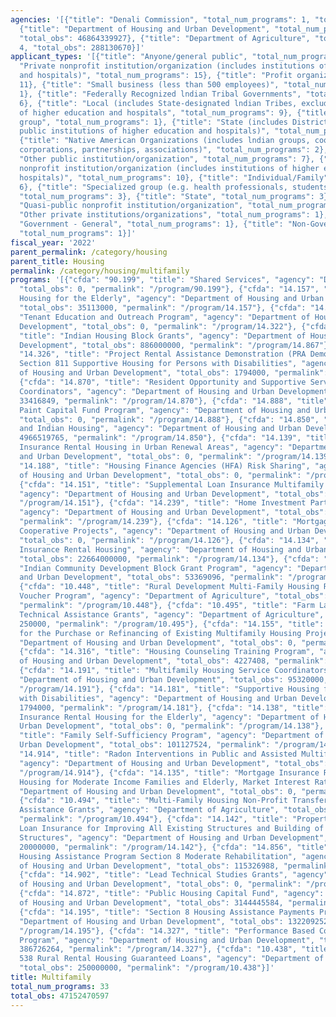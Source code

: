 ```yaml
---
agencies: '[{"title": "Denali Commission", "total_num_programs": 1, "total_obs": 0},
  {"title": "Department of Housing and Urban Development", "total_num_programs": 28,
  "total_obs": 46864339927}, {"title": "Department of Agriculture", "total_num_programs":
  4, "total_obs": 288130670}]'
applicant_types: '[{"title": "Anyone/general public", "total_num_programs": 3}, {"title":
  "Private nonprofit institution/organization (includes institutions of higher education
  and hospitals)", "total_num_programs": 15}, {"title": "Profit organization", "total_num_programs":
  11}, {"title": "Small business (less than 500 employees)", "total_num_programs":
  1}, {"title": "Federally Recognized lndian Tribal Governments", "total_num_programs":
  6}, {"title": "Local (includes State-designated lndian Tribes, excludes institutions
  of higher education and hospitals", "total_num_programs": 9}, {"title": "Minority
  group", "total_num_programs": 1}, {"title": "State (includes District of Columbia,
  public institutions of higher education and hospitals)", "total_num_programs": 6},
  {"title": "Native American Organizations (includes lndian groups, cooperatives,
  corporations, partnerships, associations)", "total_num_programs": 2}, {"title":
  "Other public institution/organization", "total_num_programs": 7}, {"title": "Public
  nonprofit institution/organization (includes institutions of higher education and
  hospitals)", "total_num_programs": 10}, {"title": "Individual/Family", "total_num_programs":
  6}, {"title": "Specialized group (e.g. health professionals, students, veterans)",
  "total_num_programs": 3}, {"title": "State", "total_num_programs": 3}, {"title":
  "Quasi-public nonprofit institution/organization", "total_num_programs": 1}, {"title":
  "Other private institutions/organizations", "total_num_programs": 1}, {"title":
  "Government - General", "total_num_programs": 1}, {"title": "Non-Government - General",
  "total_num_programs": 1}]'
fiscal_year: '2022'
parent_permalink: /category/housing
parent_title: Housing
permalink: /category/housing/multifamily
programs: '[{"cfda": "90.199", "title": "Shared Services", "agency": "Denali Commission",
  "total_obs": 0, "permalink": "/program/90.199"}, {"cfda": "14.157", "title": "Supportive
  Housing for the Elderly", "agency": "Department of Housing and Urban Development",
  "total_obs": 35113000, "permalink": "/program/14.157"}, {"cfda": "14.322", "title":
  "Tenant Education and Outreach Program", "agency": "Department of Housing and Urban
  Development", "total_obs": 0, "permalink": "/program/14.322"}, {"cfda": "14.867",
  "title": "Indian Housing Block Grants", "agency": "Department of Housing and Urban
  Development", "total_obs": 886000000, "permalink": "/program/14.867"}, {"cfda":
  "14.326", "title": "Project Rental Assistance Demonstration (PRA Demo) Program of
  Section 811 Supportive Housing for Persons with Disabilities", "agency": "Department
  of Housing and Urban Development", "total_obs": 1794000, "permalink": "/program/14.326"},
  {"cfda": "14.870", "title": "Resident Opportunity and Supportive Services - Service
  Coordinators", "agency": "Department of Housing and Urban Development", "total_obs":
  33416849, "permalink": "/program/14.870"}, {"cfda": "14.888", "title": "Lead-Based
  Paint Capital Fund Program", "agency": "Department of Housing and Urban Development",
  "total_obs": 0, "permalink": "/program/14.888"}, {"cfda": "14.850", "title": "Public
  and Indian Housing", "agency": "Department of Housing and Urban Development", "total_obs":
  4966519765, "permalink": "/program/14.850"}, {"cfda": "14.139", "title": "Mortgage
  Insurance Rental Housing in Urban Renewal Areas", "agency": "Department of Housing
  and Urban Development", "total_obs": 0, "permalink": "/program/14.139"}, {"cfda":
  "14.188", "title": "Housing Finance Agencies (HFA) Risk Sharing", "agency": "Department
  of Housing and Urban Development", "total_obs": 0, "permalink": "/program/14.188"},
  {"cfda": "14.151", "title": "Supplemental Loan Insurance Multifamily Rental Housing",
  "agency": "Department of Housing and Urban Development", "total_obs": 0, "permalink":
  "/program/14.151"}, {"cfda": "14.239", "title": "Home Investment Partnerships Program",
  "agency": "Department of Housing and Urban Development", "total_obs": 1134234237,
  "permalink": "/program/14.239"}, {"cfda": "14.126", "title": "Mortgage Insurance
  Cooperative Projects", "agency": "Department of Housing and Urban Development",
  "total_obs": 0, "permalink": "/program/14.126"}, {"cfda": "14.134", "title": "Mortgage
  Insurance Rental Housing", "agency": "Department of Housing and Urban Development",
  "total_obs": 22664000000, "permalink": "/program/14.134"}, {"cfda": "14.862", "title":
  "Indian Community Development Block Grant Program", "agency": "Department of Housing
  and Urban Development", "total_obs": 53369096, "permalink": "/program/14.862"},
  {"cfda": "10.448", "title": "Rural Development Multi-Family Housing Rural Housing
  Voucher Program", "agency": "Department of Agriculture", "total_obs": 35780670,
  "permalink": "/program/10.448"}, {"cfda": "10.495", "title": "Farm Labor Housing
  Technical Assistance Grants", "agency": "Department of Agriculture", "total_obs":
  250000, "permalink": "/program/10.495"}, {"cfda": "14.155", "title": "Mortgage Insurance
  for the Purchase or Refinancing of Existing Multifamily Housing Projects", "agency":
  "Department of Housing and Urban Development", "total_obs": 0, "permalink": "/program/14.155"},
  {"cfda": "14.316", "title": "Housing Counseling Training Program", "agency": "Department
  of Housing and Urban Development", "total_obs": 4227408, "permalink": "/program/14.316"},
  {"cfda": "14.191", "title": "Multifamily Housing Service Coordinators", "agency":
  "Department of Housing and Urban Development", "total_obs": 95320000, "permalink":
  "/program/14.191"}, {"cfda": "14.181", "title": "Supportive Housing for Persons
  with Disabilities", "agency": "Department of Housing and Urban Development", "total_obs":
  1794000, "permalink": "/program/14.181"}, {"cfda": "14.138", "title": "Mortgage
  Insurance Rental Housing for the Elderly", "agency": "Department of Housing and
  Urban Development", "total_obs": 0, "permalink": "/program/14.138"}, {"cfda": "14.896",
  "title": "Family Self-Sufficiency Program", "agency": "Department of Housing and
  Urban Development", "total_obs": 101127524, "permalink": "/program/14.896"}, {"cfda":
  "14.914", "title": "Radon Interventions in Public and Assisted Multifamily Housing",
  "agency": "Department of Housing and Urban Development", "total_obs": 0, "permalink":
  "/program/14.914"}, {"cfda": "14.135", "title": "Mortgage Insurance Rental and Cooperative
  Housing for Moderate Income Families and Elderly, Market Interest Rate", "agency":
  "Department of Housing and Urban Development", "total_obs": 0, "permalink": "/program/14.135"},
  {"cfda": "10.494", "title": "Multi-Family Housing Non-Profit Transfer Technical
  Assistance Grants", "agency": "Department of Agriculture", "total_obs": 2100000,
  "permalink": "/program/10.494"}, {"cfda": "14.142", "title": "Property Improvement
  Loan Insurance for Improving All Existing Structures and Building of New Nonresidential
  Structures", "agency": "Department of Housing and Urban Development", "total_obs":
  20000000, "permalink": "/program/14.142"}, {"cfda": "14.856", "title": "Lower Income
  Housing Assistance Program Section 8 Moderate Rehabilitation", "agency": "Department
  of Housing and Urban Development", "total_obs": 115326988, "permalink": "/program/14.856"},
  {"cfda": "14.902", "title": "Lead Technical Studies Grants", "agency": "Department
  of Housing and Urban Development", "total_obs": 0, "permalink": "/program/14.902"},
  {"cfda": "14.872", "title": "Public Housing Capital Fund", "agency": "Department
  of Housing and Urban Development", "total_obs": 3144445584, "permalink": "/program/14.872"},
  {"cfda": "14.195", "title": "Section 8 Housing Assistance Payments Program", "agency":
  "Department of Housing and Urban Development", "total_obs": 13220925212, "permalink":
  "/program/14.195"}, {"cfda": "14.327", "title": "Performance Based Contract Administrator
  Program", "agency": "Department of Housing and Urban Development", "total_obs":
  386726264, "permalink": "/program/14.327"}, {"cfda": "10.438", "title": "Section
  538 Rural Rental Housing Guaranteed Loans", "agency": "Department of Agriculture",
  "total_obs": 250000000, "permalink": "/program/10.438"}]'
title: Multifamily
total_num_programs: 33
total_obs: 47152470597
---
```

